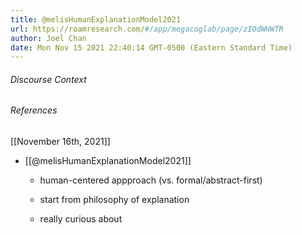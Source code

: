 ```yaml
---
title: @melisHumanExplanationModel2021
url: https://roamresearch.com/#/app/megacoglab/page/zIOdWHWTR
author: Joel Chan
date: Mon Nov 15 2021 22:40:14 GMT-0500 (Eastern Standard Time)
---
```




###### Discourse Context



###### References

[[November 16th, 2021]]

- [[@melisHumanExplanationModel2021]]

    - human-centered appproach (vs. formal/abstract-first)

    - start from philosophy of explanation

    - really curious about

